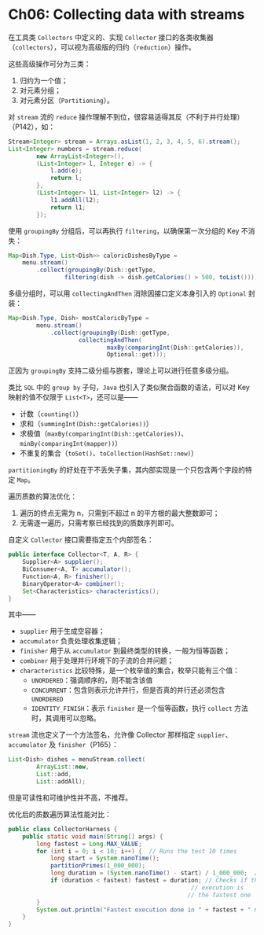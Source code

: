 # Ch06: Collecting data with streams



在工具类 `Collectors` 中定义的、实现 `Collector` 接口的各类收集器（`collectors`），可以视为高级版的归约（`reduction`）操作。

这些高级操作可分为三类：

1. 归约为一个值；
2. 对元素分组；
3. 对元素分区（`Partitioning`）。



对 `stream` 流的 `reduce` 操作理解不到位，很容易适得其反（不利于并行处理）（P142），如：

```java
Stream<Integer> stream = Arrays.asList(1, 2, 3, 4, 5, 6).stream();
List<Integer> numbers = stream.reduce(
        new ArrayList<Integer>(),
        (List<Integer> l, Integer e) -> {
            l.add(e);
            return l; 
        }, 
        (List<Integer> l1, List<Integer> l2) -> {
            l1.addAll(l2);
            return l1; 
        });
```



使用 `groupingBy` 分组后，可以再执行 `filtering`，以确保第一次分组的 Key 不消失：

```java
Map<Dish.Type, List<Dish>> caloricDishesByType = 
    menu.stream()
        .collect(groupingBy(Dish::getType, 
                filtering(dish -> dish.getCalories() > 500, toList())));
```



多级分组时，可以用 `collectingAndThen` 消除因接口定义本身引入的 `Optional` 封装：

```java
Map<Dish.Type, Dish> mostCaloricByType =
        menu.stream()
            .collect(groupingBy(Dish::getType,
                    collectingAndThen(
                            maxBy(comparingInt(Dish::getCalories)),
                            Optional::get)));
```



正因为 `groupingBy` 支持二级分组与嵌套，理论上可以进行任意多级分组。

类比 `SQL` 中的 `group by` 子句，`Java` 也引入了类似聚合函数的语法，可以对 Key 映射的值不仅限于 `List<T>`，还可以是——

- 计数（`counting()`）
- 求和（`summingInt(Dish::getCalories))`）
- 求极值（`maxBy(comparingInt(Dish::getCalories))`、`minBy(comparingInt(mapper))`）
- 不重复的集合（`toSet()`、`toCollection(HashSet::new)`）



`partitioningBy` 的好处在于不丢失子集，其内部实现是一个只包含两个字段的特定 `Map`。



遍历质数的算法优化：

1. 遍历的终点无需为 n，只需到不超过 n 的平方根的最大整数即可；
2. 无需逐一遍历，只需考察已经找到的质数序列即可。



自定义 `Collector` 接口需要指定五个内部签名：

```java
public interface Collector<T, A, R> {
	Supplier<A> supplier();
	BiConsumer<A, T> accumulator();
	Function<A, R> finisher();
	BinaryOperator<A> combiner();
	Set<Characteristics> characteristics();
}
```

其中——

- `supplier` 用于生成空容器；
- `accumulator` 负责处理收集逻辑；
- `finisher` 用于从 `accumulator` 到最终类型的转换，一般为恒等函数；
- `combiner` 用于处理并行环境下的子流的合并问题；
- `characteristics` 比较特殊，是一个枚举值的集合，枚举只能有三个值：
  - `UNORDERED`：强调顺序的，则不能含该值
  - `CONCURRENT`：包含则表示允许并行，但是否真的并行还必须包含 `UNORDERED`
  - `IDENTITY_FINISH`：表示 `finisher` 是一个恒等函数，执行 `collect` 方法时，其调用可以忽略。



`stream` 流也定义了一个方法签名，允许像 Collector 那样指定 `supplier`、`accumulator` 及 `finisher`（P165）： 

```java
List<Dish> dishes = menuStream.collect(
        ArrayList::new,
        List::add,
        List::addAll);
```

但是可读性和可维护性并不高，不推荐。



优化后的质数遍历算法性能对比：

```java
public class CollectorHarness {
    public static void main(String[] args) {
        long fastest = Long.MAX_VALUE;
        for (int i = 0; i < 10; i++) {  // Runs the test 10 times
            long start = System.nanoTime();
            partitionPrimes(1_000_000);
            long duration = (System.nanoTime() - start) / 1_000_000;  // The duration in ms
            if (duration < fastest) fastest = duration; // Checks if this
            										// execution is
												   // the fastest one
        }
        System.out.println("Fastest execution done in " + fastest + " msecs");
    }
}
```

